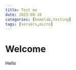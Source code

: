 ```yaml
---
title: Test me
date: 2023-08-18
categories: [homelab,testing]
tags: [servers,micro]
---
```


# Welcome

Hello